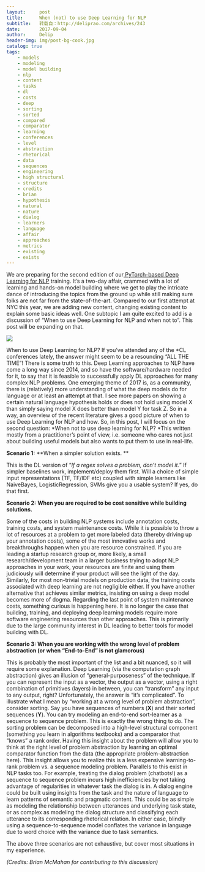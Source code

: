 ```yaml
---
layout:     post
title:      When (not) to use Deep Learning for NLP
subtitle:   转载自：http://deliprao.com/archives/243
date:       2017-09-04
author:     Delip
header-img: img/post-bg-cook.jpg
catalog: true
tags:
    - models
    - modeling
    - model building
    - nlp
    - content
    - tasks
    - dl
    - costs
    - deep
    - sorting
    - sorted
    - compared
    - comparator
    - learning
    - conferences
    - level
    - abstraction
    - rhetorical
    - data
    - sequences
    - engineering
    - high structural
    - structure
    - credits
    - brian
    - hypothesis
    - natural
    - nature
    - dialog
    - learners
    - language
    - affair
    - approaches
    - metrics
    - existing
    - exists
---
```


We are preparing for the second edition of our[ PyTorch-based Deep Learning for NLP](https://conferences.oreilly.com/artificial-intelligence/ai-ca/public/schedule/detail/61399) training. It’s a two-day affair, crammed with a lot of learning and hands-on model building where we get to play the intricate dance of introducing the topics from the ground up while still making sure folks are not far from the state-of-the-art. Compared to our first attempt at NYC this year, we are adding new content, changing existing content to explain some basic ideas well. One subtopic I am quite excited to add is a discussion of “When to use Deep Learning for NLP and when not to”. This post will be expanding on that.

![](https://i2.wp.com/deliprao.com/wp-content/uploads/2017/09/Pjt_Rzxu5j.jpg?resize=255%2C343)


When to use Deep Learning for NLP? If you’ve attended any of the *CL conferences lately, the answer might seem to be a resounding “ALL THE TIME”! There is some truth to this. Deep Learning approaches to NLP have come a long way since 2014, and so have the software/hardware needed for it, to say that it is feasible to successfully apply DL approaches for many complex NLP problems. One emerging theme of 2017 is, as a community, there is (relatively) more understanding of what the deep models do for language or at least an attempt at that. I see more papers on showing a certain natural language hypothesis holds or does not hold using model X than simply saying model X does better than model Y for task Z. So in a way, an overview of the recent literature gives a good picture of when to use Deep Learning for NLP and how. So, in this post, I will focus on the second question: *When not to use deep learning for NLP? *This written mostly from a practitioner’s point of view, i.e. someone who cares not just about building useful models but also wants to put them to use in real-life.

**Scenario 1:** **When a simpler solution exists. **

This is the DL version of “*If a regex solves a problem, don’t model it.*” If simpler baselines work, implement/deploy them first. Will a choice of simple input representations (TF, TF/IDF etc) coupled with simple learners like NaiveBayes, LogisticRegression, SVMs give you a usable system? If yes, do that first.

**Scenario 2:** **When you are required to be cost sensitive while building solutions.**

Some of the costs in building NLP systems include annotation costs, training costs, and system maintenance costs. While it is possible to throw a lot of resources at a problem to get more labeled data (thereby driving up your annotation costs), some of the most innovative works and breakthroughs happen when you are resource constrained. If you are leading a startup research group or, more likely, a small research/development team in a larger business trying to adopt NLP approaches in your work, your resources are finite and using them judiciously will determine if your product will see the light of the day. Similarly, for most non-trivial models on production data, the training costs associated with deep learning are not negligible either. If you have another alternative that achieves similar metrics, insisting on using a deep model becomes more of dogma. Regarding the last point of system maintenance costs, something curious is happening here. It is no longer the case that building, training, and deploying deep learning models require more software engineering resources than other approaches. This is primarily due to the large community interest in DL leading to better tools for model building with DL.

**Scenario 3: When you are working with the wrong level of problem abstraction (or when “End-to-End” is not glamorous)**

This is probably the most important of the list and a bit nuanced, so it will require some explanation. Deep Learning (via the computation graph abstraction) gives an illusion of “general-purposeness” of the technique. If you can represent the input as a vector, the output as a vector, using a right combination of primitives (layers) in between, you can “transform” any input to any output, right? Unfortunately, the answer is “it’s complicated”. To illustrate what I mean by “working at a wrong level of problem abstraction”, consider sorting. Say you have sequences of numbers (**X**) and their sorted sequences (**Y**). You can try modeling an end-to-end sort-learner as a sequence to sequence problem. This is exactly the wrong thing to do. The sorting problem can be decomposed into a high-level structural component (something you learn in algorithms textbooks) and a comparator that “knows” a rank order. Having this insight about the problem will allow you to think at the right level of problem abstraction by learning an optimal comparator function from the data (the appropriate problem-abstraction here). This insight allows you to realize this is a less expensive learning-to-rank problem vs. a sequence modeling problem. Parallels to this exist in NLP tasks too. For example, treating the dialog problem (chatbots!) as a sequence to sequence problem incurs high inefficiencies by not taking advantage of regularities in whatever task the dialog is in. A dialog engine could be built using insights from the task and the nature of language to learn patterns of semantic and pragmatic content. This could be as simple as modeling the relationship between utterances and underlying task state, or as complex as modeling the dialog structure and classifying each utterance to its corresponding rhetorical relation. In either case, blindly using a sequence-to-sequence model conflates the variance in language due to word choice with the variance due to task semantics.

The above three scenarios are not exhaustive, but cover most situations in my experience.

*(Credits: Brian McMahan for contributing to this discussion)*
